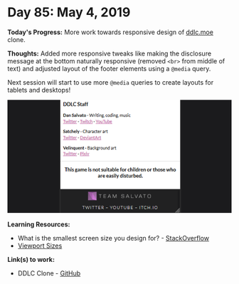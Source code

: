 # Day 85: May 4, 2019

**Today's Progress:** More work towards responsive design of [ddlc.moe](https://ddlc.moe) clone.

**Thoughts:** Added more responsive tweaks like making the disclosure message at the bottom naturally responsive (removed `<br>` from middle of text) and adjusted layout of the footer elements using a `@media` query.

Next session will start to use more `@media` queries to create layouts for tablets and desktops!

![ddlc.moe Site](./images/ddlc-site-responsive-footer.gif)

**Learning Resources:**
* What is the smallest screen size you design for? - [StackOverflow](https://ux.stackexchange.com/questions/53911/what-is-the-smallest-screen-size-you-design-for)
* [Viewport Sizes](http://viewportsizes.com)

**Link(s) to work:**
* DDLC Clone - [GitHub](https://github.com/mccoyrjm/ddlc-clone)
